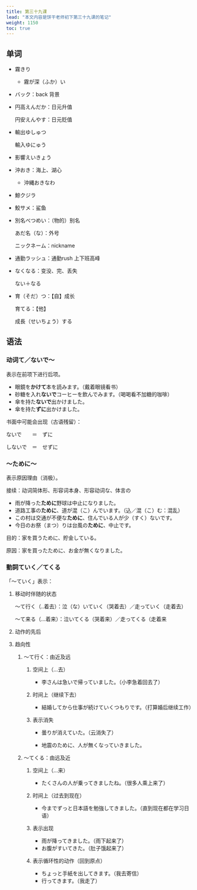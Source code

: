 ```yaml
---
title: 第三十九课
lead: "本文内容是饼干老师初下第三十九课的笔记"
weight: 1150
toc: true
---
```


## 单词

- 霧きり

  - 霧が深（ふか）い

- バック：back 背景

- 円高えんだか：日元升值

  円安えんやす：日元贬值

- 輸出ゆしゅつ

  輸入ゆにゅう

- 影響えいきょう

- 沖おき：海上、湖心

  - 沖縄おきなわ

- 鯨クジラ

- 鮫サメ：鲨鱼

- 別名べつめい：（物的）别名

  あだ名（な）：外号

  ニックネーム：nickname

- 通勤ラッシュ：通勤rush 上下班高峰

- なくなる：变没、完、丢失

  ない＋なる

- 育（そだ）つ：【自】成长

  育てる：【他】

  成長（せいちょう）する

## 语法

### 动词て／ないで～

表示在前项下进行后项。

- 眼鏡を**かけて**本を読みます。（戴着眼镜看书）
- 砂糖を入れ**ないで**コーヒーを飲んでみます。（喝喝看不加糖的咖啡）
- 傘を持た**ないで**出かけました。
- 傘を持た**ずに**出かけました。

书面中可能会出现（古语残留）：

ないで　　＝　ずに

しないで　＝　せずに

### ～ために～

表示原因理由（消极）。

接续：动词简体形、形容词本身、形容动词な、体言の

- 雨が降った**ために**野球は中止になりました。
- 道路工事の**ために**、道が混（こ）んでいます。（込／混（こ）む：混乱）
- この村は交通が不便な**ために**、住んでいる人が少（すく）ないです。
- 今日のお祭（まつ）りは台風の**ために**、中止です。

目的：家を買うために、貯金している。

原因：家を買ったために、お金が無くなりました。

### 動詞ていく／てくる

「～ていく」表示：

1. 移动时伴随的状态

   ～て行く（..着去）：泣（な）いていく（哭着去）／走っていく（走着去）

   ～て来る（…着来）：泣いてくる（哭着来）／走ってくる（走着来

2. 动作的先后

3. 趋向性

   1. ～て行く：由近及远

      1. 空间上（...去）
         - 李さんは急いで帰っていました。（小李急着回去了）

      2. 时间上（继续下去）

         - 結婚してから仕事が続けていくつもりです。（打算婚后继续工作）

      3. 表示消失

         - 曇りが消えていた。（云消失了）

         - 地震のために、人が無くなっていきました。

   2. ～てくる：由远及近

      1. 空间上（...来）
         - たくさんの人が乗ってきましたね。（很多人乘上来了）

      2. 时间上（过去到现在）
         - 今までずっと日本語を勉強してきました。（直到现在都在学习日语）

      3. 表示出现
         - 雨が降ってきました。（雨下起来了）
         - お腹がすいてきた。（肚子饿起来了）
      4. 表示循环性的动作（回到原点）
         - ちょっと手紙を出してきます。（我去寄信）
         - 行ってきます。（我走了）

    

